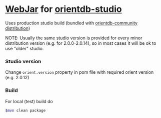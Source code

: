 # [WebJar](http://webjars.org) for [orientdb-studio](https://github.com/orientechnologies/orientdb-studio)

Uses production studio build (bundled with [orientdb-community distribution](http://search.maven.org/#search%7Cgav%7C1%7Cg%3A%22com.orientechnologies%22%20AND%20a%3A%22orientdb-community%22))

NOTE: Usually the same studio version is provided for every minor distribution version (e.g. for 2.0.0-2.0.14), so in most cases it will be ok to use "older" studio.

### Studio version

Change `orient.version` property in pom file with required orient version (e.g. 2.0.12)

### Build

For local (test) build do 

```bash
$mvn clean package
```
